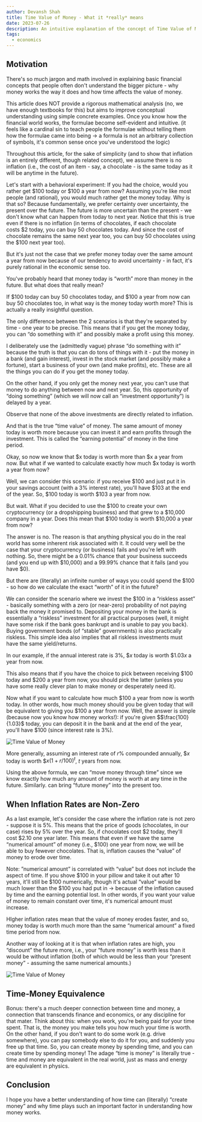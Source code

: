 ```yaml
---
author: Devansh Shah
title: Time Value of Money - What it *really* means
date: 2023-07-26
description: An intuitive explanation of the concept of Time Value of Money
tags:
  - economics
---
```


## Motivation

There's so much jargon and math involved in explaining basic financial concepts that people often don't understand the bigger picture - why money works the way it does and how time affects the value of money.

This article does NOT provide a rigorous mathematical analysis (no, we have enough textbooks for this) but aims to improve conceptual understanding using simple concrete examples. Once you know how the financial world works, the formulae become self-evident and intuitive. (it feels like a cardinal sin to teach people the formulae without telling them how the formulae came into being → a formula is not an arbitrary collection of symbols, it's common sense once you've understood the logic)

Throughout this article, for the sake of simplicity (and to show that inflation is an entirely different, though related concept), we assume there is no inflation (i.e., the cost of an item - say, a chocolate - is the same today as it will be anytime in the future).

Let's start with a behavioral experiment: If you had the choice, would you rather get \$100 today or \$100 a year from now? Assuming you're like most people (and rational), you would much rather get the money today. Why is that so? Because fundamentally, we prefer certainty over uncertainty, the present over the future. The future is more uncertain than the present - we don't know what can happen from today to next year. Notice that this is true even if there is no inflation (in terms of chocolates, if each chocolate costs \$2 today, you can buy 50 chocolates today. And since the cost of chocolate remains the same next year too, you can buy 50 chocolates using the $100 next year too).

But it's just not the case that we prefer money today over the same amount a year from now because of our tendency to avoid uncertainty - in fact, it's purely rational in the economic sense too.

You've probably heard that money today is “worth” more than money in the future. But what does that really mean?

If \$100 today can buy 50 chocolates today, and \$100 a year from now can buy 50 chocolates too, in what way is the money today worth more? This is actually a really insightful question.

The only difference between the 2 scenarios is that they're separated by time - one year to be precise. This means that if you get the money today, you can “do something with it” and possibly make a profit using this money.

I deliberately use the (admittedly vague) phrase “do something with it” because the truth is that you can do tons of things with it - put the money in a bank (and gain interest), invest in the stock market (and possibly make a fortune), start a business of your own (and make profits), etc. These are all the things you can do if you get the money today.

On the other hand, if you only get the money next year, you can't use that money to do anything between now and next year. So, this opportunity of “doing something” (which we will now call an “investment opportunity”) is delayed by a year.

Observe that none of the above investments are directly related to inflation.

And that is the true “time value” of money. The same amount of money today is worth more because you can invest it and earn profits through the investment. This is called the “earning potential” of money in the time period.

Okay, so now we know that \$x today is worth more than \$x a year from now. But what if we wanted to calculate exactly how much \$x today is worth a year from now?

Well, we can consider this scenario: if you receive \$100 and just put it in your savings account (with a 3% interest rate), you'll have \$103 at the end of the year. So, \$100 today is worth $103 a year from now.

But wait. What if you decided to use the \$100 to create your own cryptocurrency (or a dropshipping business) and that grew to a \$10,000 company in a year. Does this mean that \$100 today is worth $10,000 a year from now?

The answer is no. The reason is that anything physical you do in the real world has some inherent risk associated with it. It could very well be the case that your cryptocurrency (or business) fails and you're left with nothing. So, there might be a 0.01% chance that your business succeeds (and you end up with \$10,000) and a 99.99% chance that it fails (and you have $0).

But there are (literally) an infinite number of ways you could spend the \$100 - so how do we calculate the exact “worth” of it in the future?

We can consider the scenario where we invest the \$100 in a “riskless asset” - basically something with a zero (or near-zero) probability of not paying back the money it promised to. Depositing your money in the bank is essentially a “riskless” investment for all practical purposes (well, it might have some risk if the bank goes bankrupt and is unable to pay you back). Buying government bonds (of “stable” governments) is also practically riskless. This simple idea also implies that all riskless investments must have the same yield/returns.

In our example, if the annual interest rate is 3%, \$$x$ today is worth \$$1.03x$ a year from now.

This also means that if you have the choice to pick between receiving \$100 today and \$200 a year from now, you should pick the latter (unless you have some really clever plan to make money or desperately need it).

Now what if you want to calculate how much \$100 a year from now is worth today. In other words, how much money should you be given today that will be equivalent to giving you \$100 a year from now. Well, the answer is simple (because now you know how money works!): if you're given \$$\frac{100}{1.03}$ today, you can deposit it in the bank and at the end of the year, you'll have \$100 (since interest rate is 3%).

![Time Value of Money](/images/blog/time-value-of-money/time-value-of-money-1.png)

More generally, assuming an interest rate of $r$% compounded annually, \$$x$ today is worth \$$x(1+r/100)^t$, $t$ years from now.

Using the above formula, we can “move money through time” since we know exactly how much any amount of money is worth at any time in the future. Similarly. can bring “future money” into the present too.

## When Inflation Rates are Non-Zero

As a last example, let's consider the case where the inflation rate is not zero - suppose it is 5%. This means that the price of goods (chocolates, in our case) rises by 5% over the year. So, if chocolates cost \$2 today, they'll cost \$2.10 one year later. This means that even if we have the same “numerical amount” of money (i.e., $100) one year from now, we will be able to buy fewever chocolates. That is, inflation causes the “value” of money to erode over time.

Note: ”numerical amount” is correlated with “value” but does not include the aspect of time. If you shove \$100 in your pillow and take it out after 10 years, it'll still be \$100 numerically, though it's actual “value” would be much lower than the $100 you had put in → because of the inflation caused by time and the earning potential lost. In other words, if you want your value of money to remain constant over time, it's numerical amount must increase.

HIgher inflation rates mean that the value of money erodes faster, and so, money today is worth much more than the same “numerical amount” a fixed time period from now.

Another way of looking at it is that when inflation rates are high, you “discount” the future more, i.e., your “future money” is worth less than it would be without inflation (both of which would be less than your “present money” - assuming the same numerical amounts.)

![Time Value of Money](/images/blog/time-value-of-money/time-value-of-money-2.png)

## Time-Money Equivalence

Bonus: there's a much deeper connection between time and money, a connection that transcends finance and economics, or any discipline for that mater. Think about this: when you work, you're being paid for your time spent. That is, the money you make tells you how much your time is worth. On the other hand, if you don't want to do some work (e.g. drive somewhere), you can pay somebody else to do it for you, and suddenly you free up that time. So, you can create money by spending time, and you can create time by spending money! The adage “time is money” is literally true - time and money are equivalent in the real world, just as mass and energy are equivalent in physics.

## Conclusion

I hope you have a better understanding of how time can (literally) “create money” and why time plays such an important factor in understanding how money works.
